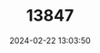 ---
title: "13847"
category: "Mops sarasinorum"
draft: false
date: 2024-02-22 13:03:50
languages:
  English: ["Sulawesi Free-tailed Bat", "Sulawesian Free-tailed Bat"]
---